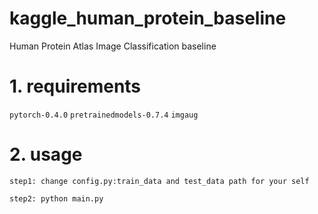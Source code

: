 # kaggle_human_protein_baseline
Human Protein Atlas Image Classification baseline
# 1. requirements

`pytorch-0.4.0` `pretrainedmodels-0.7.4` `imgaug`

# 2. usage

`step1: change config.py:train_data and test_data path for your self `

`step2: python main.py`

